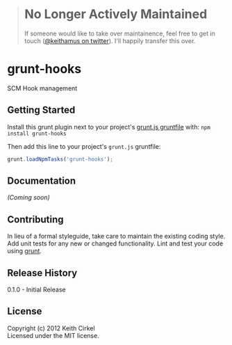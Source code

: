 > # No Longer Actively Maintained
> If someone would like to take over maintainence, feel free to get in touch ([@keithamus on twitter](https://twitter.com/keithamus)). I'll happily transfer this over.

# grunt-hooks

SCM Hook management

## Getting Started
Install this grunt plugin next to your project's [grunt.js gruntfile][getting_started] with: `npm install grunt-hooks`

Then add this line to your project's `grunt.js` gruntfile:

```javascript
grunt.loadNpmTasks('grunt-hooks');
```

[grunt]: https://github.com/cowboy/grunt
[getting_started]: https://github.com/cowboy/grunt/blob/master/docs/getting_started.md

## Documentation
_(Coming soon)_

## Contributing
In lieu of a formal styleguide, take care to maintain the existing coding style. Add unit tests for any new or changed functionality. Lint and test your code using [grunt][grunt].

## Release History
0.1.0 - Initial Release

## License
Copyright (c) 2012 Keith Cirkel  
Licensed under the MIT license.
